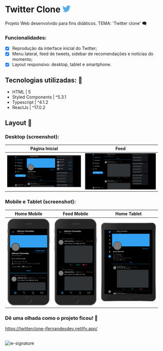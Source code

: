 # Twitter Clone <img src='https://github.com/jfernandesdev/twitter-clone/blob/24e228e87ec8a51fda49c1e11e41f1291da210b1/public/favicon.png' width='27px' />

Projeto Web desenvolvido para fins didáticos. TEMA: 'Twitter clone' 🗨

### Funcionalidades:

- [x] Reprodução da interface inicial do Twitter;
- [x] Menu lateral, feed de tweets, sidebar de recomendações e notícias do momento;
- [x] Layout responsivo: desktop, tablet e smartphone.

## Tecnologias utilizadas: 🚀

- HTML | 5
- Styled Components | ^5.3.1
- Typescript | ^4.1.2
- ReactJs | ^17.0.2

## Layout 🤩

### Desktop (screenshot):

|Página Inicial |Feed 
| --- | --- |
<img src="https://github.com/jfernandesdev/twitter-clone/blob/6e51b47fa9d6297679b97695ce95a6588ac895e8/public/layout/layout-1.png" /> | <img src="https://github.com/jfernandesdev/twitter-clone/blob/6e51b47fa9d6297679b97695ce95a6588ac895e8/public/layout/layout-2png.png" /> 


### Mobile e Tablet (screenshot):

| Home Mobile | Feed Mobile | Home Tablet
| --- | --- | --- |
<img src="https://github.com/jfernandesdev/twitter-clone/blob/6e51b47fa9d6297679b97695ce95a6588ac895e8/public/layout/layout-mobile-1.png" width='275px' /> | <img src="https://github.com/jfernandesdev/twitter-clone/blob/6e51b47fa9d6297679b97695ce95a6588ac895e8/public/layout/layout-mobile-2.png" width='275px' /> | <img src="https://github.com/jfernandesdev/twitter-clone/blob/6e51b47fa9d6297679b97695ce95a6588ac895e8/public/layout/layout-tablet-1.png" width='375px'/> 

### Dê uma olhada como o projeto ficou! 👀

https://twitterclone-jfernandesdev.netlify.app/

<br>

<img src="https://i.ibb.co/n1SbQZw/w-signature.png" alt="w-signature" border="0" width='300px' />
